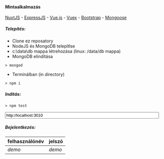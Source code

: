 #### Mintaalkalmazás

[NuxtJS](https://nuxtjs.org/) - [ExpressJS](https://expressjs.com/) - [Vue.js](https://vuejs.org/v2/guide/) - [Vuex](https://vuex.vuejs.org/en/intro.html) - [Bootstrap](https://bootstrap-vue.js.org/) - [Mongoose](http://mongoosejs.com/)

##### Telepítés:
- Clone ez reposatory
- NodeJS és MongoDB telepítlse
- c:\data\db mappa létrehozása (linux: /data/db mappa)
- MongoDB elindítása

```
> mongod
```
- Terminálban (in directory)

```
> npm i
```

##### Indítás:
```
> npm test
```
[<input style="width:100%" value="http://localhost:3010">](http://localhost:3010)

##### Bejelentkezés:
felhasználónév| jelszó
-- | --
*demo* | *demo*
